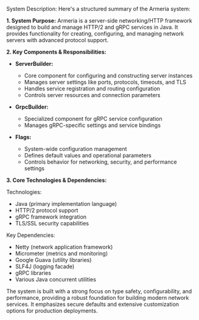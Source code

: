 System Description: Here's a structured summary of the Armeria system:

**1. System Purpose:**
Armeria is a server-side networking/HTTP framework designed to build and manage HTTP/2 and gRPC services in Java. It provides functionality for creating, configuring, and managing network servers with advanced protocol support.

**2. Key Components & Responsibilities:**

- **ServerBuilder:**
  - Core component for configuring and constructing server instances
  - Manages server settings like ports, protocols, timeouts, and TLS
  - Handles service registration and routing configuration
  - Controls server resources and connection parameters

- **GrpcBuilder:**
  - Specialized component for gRPC service configuration
  - Manages gRPC-specific settings and service bindings

- **Flags:**
  - System-wide configuration management
  - Defines default values and operational parameters
  - Controls behavior for networking, security, and performance settings

**3. Core Technologies & Dependencies:**

Technologies:
- Java (primary implementation language)
- HTTP/2 protocol support
- gRPC framework integration
- TLS/SSL security capabilities

Key Dependencies:
- Netty (network application framework)
- Micrometer (metrics and monitoring)
- Google Guava (utility libraries)
- SLF4J (logging facade)
- gRPC libraries
- Various Java concurrent utilities

The system is built with a strong focus on type safety, configurability, and performance, providing a robust foundation for building modern network services. It emphasizes secure defaults and extensive customization options for production deployments.